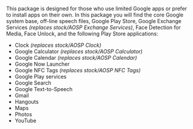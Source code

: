 This package is designed for those who use limited Google apps or prefer to install apps on their own.
In this package you will find the core Google system base, off-line speech files, Google Play Store, Google Exchange Services _(replaces stock/AOSP Exchange Services)_, Face Detection for Media, Face Unlock, and the following Play Store applications:

* Clock _(replaces stock/AOSP Clock)_
* Google Calculator _(replaces stock/AOSP Calculator)_
* Google Calendar _(replaces stock/AOSP Calendar)_
* Google Now Launcher
* Google NFC Tags _(replaces stock/AOSP NFC Tags)_
* Google Play services
* Google Search
* Google Text-to-Speech
* Gmail
* Hangouts
* Maps
* Photos
* YouTube